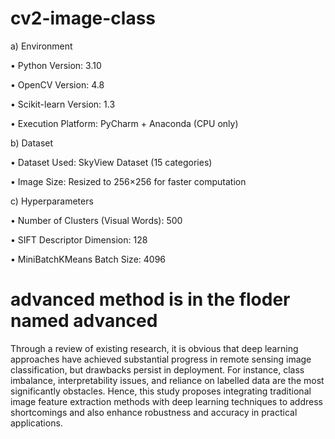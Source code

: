 # cv2-image-class

a)	Environment

•	Python Version: 3.10

•	OpenCV Version: 4.8

•	Scikit-learn Version: 1.3

•	Execution Platform: PyCharm + Anaconda (CPU only)

b)	Dataset

•	Dataset Used: SkyView Dataset (15 categories)

•	Image Size: Resized to 256×256 for faster computation

c)	Hyperparameters

•	Number of Clusters (Visual Words): 500

•	SIFT Descriptor Dimension: 128

•	MiniBatchKMeans Batch Size: 4096

# advanced method is in the floder named advanced

Through a review of existing research, it is obvious that deep learning approaches have achieved substantial progress in remote sensing image classification, but drawbacks persist in deployment. For instance, class imbalance, interpretability issues, and reliance on labelled data are the most significantly obstacles. Hence, this study proposes integrating traditional image feature extraction methods with deep learning techniques to address shortcomings and also enhance robustness and accuracy in practical applications.
